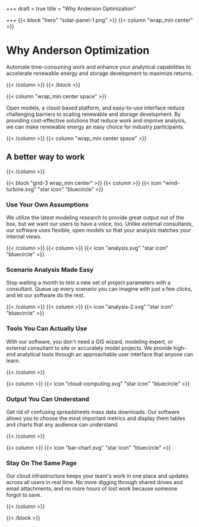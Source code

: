 +++
draft = true
title = "Why Anderson Optimization"

+++
{{< block "hero" "solar-panel-1.png" >}}
{{< column "wrap_min center" >}}

# Why Anderson Optimization

Automate time-consuming work and enhance your analytical capabilities to accelerate renewable energy and storage development to maximize returns.

{{< /column >}}
{{< /block >}}

{{< column "wrap_min center space" >}}

Open models, a cloud-based platform, and easy-to-use interface reduce challenging barriers to scaling renewable and storage development. By providing cost-effective solutions that reduce work and improve analysis, we can make renewable energy an easy choice for industry participants.

{{< /column >}}
{{< column "wrap_min center space" >}}

## A better way to work

{{< /column >}}

{{< block "grid-3 wrap_min center" >}}
{{< column >}}
{{< icon "wind-turbine.svg" "star icon" "bluecircle" >}}

### Use Your Own Assumptions

We utilize the latest modeling research to provide great output out of the box, but we want our users to have a voice, too. Unlike external consultants, our software uses flexible, open models so that your analysis matches your internal views.

{{< /column >}} {{< column >}} {{< icon "analysis.svg" "star icon" "bluecircle" >}}

### Scenario Analysis Made Easy

Stop waiting a month to test a new set of project parameters with a consultant. Queue up every scenario you can imagine with just a few clicks, and let our software do the rest.

{{< /column >}} {{< column >}} {{< icon "analysis-2.svg" "star icon" "bluecircle" >}}

### Tools You Can Actually Use

With our software, you don't need a GIS wizard, modeling expert, or external consultant to site or accurately model projects. We provide high-end analytical tools through an approachable user interface that anyone can learn.

{{< /column >}}

{{< column >}} {{< icon "cloud-computing.svg" "star icon" "bluecircle" >}}

### Output You Can Understand

Get rid of confusing spreadsheets mass data downloads. Our software allows you to choose the most important metrics and display them tables and charts that any audience can understand.

 {{< /column >}}

{{< column >}}
{{< icon "bar-chart.svg" "star icon" "bluecircle" >}}

### Stay On The Same Page

Our cloud infrastructure keeps your team's work in one place and updates across all users in real time. No more digging through shared drives and email attachments, and no more hours of lost work because someone forgot to save.

{{< /column >}}

{{< /block >}}
